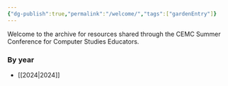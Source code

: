 ```yaml
---
{"dg-publish":true,"permalink":"/welcome/","tags":["gardenEntry"]}
---
```



Welcome to the archive for resources shared through the CEMC Summer Conference for Computer Studies Educators.

### By year

- [[2024\|2024]]